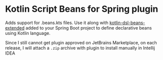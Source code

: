 # Kotlin Script Beans for Spring plugin

<!-- Plugin description -->
Adds support for .beans.kts files.
Use it along with <a href="https://github.com/mrvanish97/kotlin-dsl-beans-extended">kotlin-dsl-beans-extended</a> added to your Spring Boot project to define declarative beans using Kotlin language.
<!-- Plugin description end -->

Since I still cannot get plugin approved on JetBrains Marketplace, on each release, I will attach a `.zip` archive with plugin to install manually in Intellij IDEA
